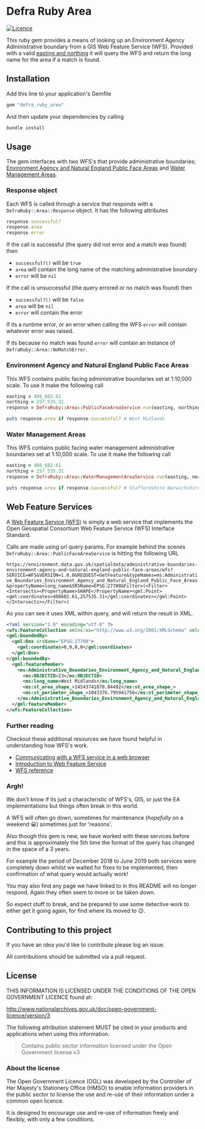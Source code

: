 # Defra Ruby Area

[![Licence](https://img.shields.io/badge/Licence-OGLv3-blue.svg)](http://www.nationalarchives.gov.uk/doc/open-government-licence/version/3)

This ruby gem provides a means of looking up an Environment Agency Administrative boundary from a GIS Web Feature Service (WFS). Provided with a valid [easting and northing](https://en.wikipedia.org/wiki/Easting_and_northing) it will query the WFS and return the long name for the area if a match is found.

## Installation

Add this line to your application's Gemfile

```ruby
gem "defra_ruby_area"
```

And then update your dependencies by calling

```bash
bundle install
```

## Usage

The gem interfaces with two WFS's that provide administrative boundaries; [Environment Agency and Natural England Public Face Areas](https://environment.data.gov.uk/dataset/91d0fb43-209c-477f-91e3-74e756296268) and [Water Management Areas](https://environment.data.gov.uk/dataset/7942e4cf-d465-11e4-ac00-f0def148f590).

### Response object

Each WFS is called through a service that responds with a `DefraRuby::Area::Response` object. It has the following attributes

```ruby
response.successful?
response.area
response.error
```

If the call is successful (the query did not error and a match was found) then

- `successful?()` will be `true`
- `area` will contain the long name of the matching administrative boundary
- `error` will be `nil`

If the call is unsuccessful (the query errored or no match was found) then

- `successful?()` will be `false`
- `area` will be `nil`
- `error` will contain the error

If its a runtime error, or an error when calling the WFS `error` will contain whatever error was raised.

If its because no match was found `error` will contain an instance of `DefraRuby::Area::NoMatchError`.

### Environment Agency and Natural England Public Face Areas

This WFS contains public facing administrative boundaries set at 1:10,000 scale. To use it make the following call

```ruby
easting = 408_602.61
northing = 257_535.31
response = DefraRuby::Area::PublicFaceAreaService.run(easting, northing)

puts response.area if response.successful? # West Midlands
```

### Water Management Areas

This WFS contains public facing water management administrative boundaries set at 1:10,000 scale. To use it make the following call

```ruby
easting = 408_602.61
northing = 257_535.31
response = DefraRuby::Area::WaterManagementAreaService.run(easting, northing)

puts response.area if response.successful? # Staffordshire Warwickshire and West Midlands
```

## Web Feature Services

A [Web Feature Service (WFS)](https://en.m.wikipedia.org/wiki/Web_Feature_Service) is simply a web service that implements the Open Geospatial Consortium Web Feature Service (WFS) Interface Standard.

Calls are made using url query params. For example behind the scenes `DefraRuby::Area::PublicFaceAreaService` is hitting the following URL

`https://environment.data.gov.uk/spatialdata/administrative-boundaries-environment-agency-and-natural-england-public-face-areas/wfs?SERVICE=WFS&VERSION=1.0.0&REQUEST=GetFeature&typeNames=ms:Administrative_Boundaries_Environment_Agency_and_Natural_England_Public_Face_Areas&propertyName=long_name&SRSName=EPSG:27700&Filter=(<Filter><Intersects><PropertyName>SHAPE</PropertyName><gml:Point><gml:coordinates>408602.61,257535.31</gml:coordinates></gml:Point></Intersects></Filter>)`

As you can see it uses XML within query, and will return the result in XML.

```xml
<?xml version="1.0" encoding="utf-8" ?>
<wfs:FeatureCollection xmlns:xs="http://www.w3.org/2001/XMLSchema" xmlns:wfs="http://www.opengis.net/wfs" xmlns:gml="http://www.opengis.net/gml" xmlns:ms="https://environment.data.gov.uk/spatialdata/administrative-boundaries-environment-agency-and-natural-england-public-face-areas/wfs" xmlns:xlink="http://www.w3.org/1999/xlink" xmlns:xsi="http://www.w3.org/2001/XMLSchema-instance" xsi:schemaLocation="http://www.opengis.net/wfs http://schemas.opengis.net/wfs/1.0.0/WFS-basic.xsd http://www.opengis.net/gml http://schemas.opengis.net/gml/2.1.2/feature.xsd https://environment.data.gov.uk/spatialdata/administrative-boundaries-environment-agency-and-natural-england-public-face-areas/wfs https://environment.data.gov.uk/spatialdata/administrative-boundaries-environment-agency-and-natural-england-public-face-areas/wfs?service=wfs%26version=1.0.0%26request=DescribeFeatureType">
<gml:boundedBy>
  <gml:Box srsName="EPSG:27700">
    <gml:coordinates>0,0,0,0</gml:coordinates>
  </gml:Box>
</gml:boundedBy>
  <gml:featureMember>
    <ms:Administrative_Boundaries_Environment_Agency_and_Natural_England_Public_Face_Areas fid="Administrative_Boundaries_Environment_Agency_and_Natural_England_Public_Face_Areas.23">
      <ms:OBJECTID>23</ms:OBJECTID>
      <ms:long_name>West Midlands</ms:long_name>
      <ms:st_area_shape_>14543741870.84492</ms:st_area_shape_>
      <ms:st_perimeter_shape_>1043376.795941756</ms:st_perimeter_shape_>
    </ms:Administrative_Boundaries_Environment_Agency_and_Natural_England_Public_Face_Areas>
  </gml:featureMember>
</wfs:FeatureCollection>
```

### Further reading

Checkout these additional resources we have found helpful in understanding how WFS's work.

- [Communicating with a WFS service in a web browser](https://enterprise.arcgis.com/en/server/latest/publish-services/windows/communicating-with-a-wfs-service-in-a-web-browser.htm)
- [Introduction to Web Feature Service](https://geoserver.geo-solutions.it/edu/en/vector_data/wfsintro.html)
- [WFS reference](https://docs.geoserver.org/latest/en/user/services/wfs/reference.html)

### Argh!

We don't know if its just a characteristic of WFS's, GIS, or just the EA implementations but things often break in this world.

A WFS will often go down, sometimes for maintenance (_hopefully_ on a weekend 😀) sometimes just for 'reasons'.

Also though this gem is new, we have worked with these services before and this is approximately the 5th time the format of the query has changed in the space of a 3 years.

For example the period of December 2018 to June 2019 both services were completely down whilst we waited for fixes to be implemented, then confirmation of what query would actually work!

You may also find any page we have linked to in this README will no longer respond. Again they often seem to move or be taken down.

So expect stuff to break, and be prepared to use some detective work to either get it going again, for find where its moved to 😉.

## Contributing to this project

If you have an idea you'd like to contribute please log an issue.

All contributions should be submitted via a pull request.

## License

THIS INFORMATION IS LICENSED UNDER THE CONDITIONS OF THE OPEN GOVERNMENT LICENCE found at:

<http://www.nationalarchives.gov.uk/doc/open-government-licence/version/3>

The following attribution statement MUST be cited in your products and applications when using this information.

> Contains public sector information licensed under the Open Government license v3

### About the license

The Open Government Licence (OGL) was developed by the Controller of Her Majesty's Stationery Office (HMSO) to enable information providers in the public sector to license the use and re-use of their information under a common open licence.

It is designed to encourage use and re-use of information freely and flexibly, with only a few conditions.
